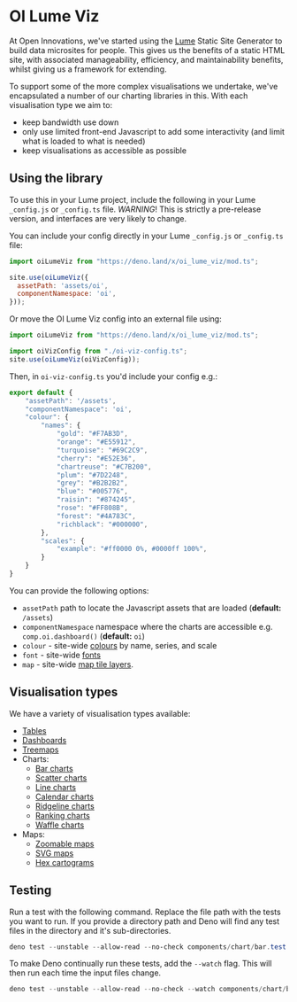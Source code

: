 # OI Lume Viz

At Open Innovations, we've started using the [Lume](https://lume.land) Static Site Generator to build
data microsites for people. This gives us the benefits of a static HTML site, with associated manageability,
efficiency, and maintainability benefits, whilst giving us a framework for extending.

To support some of the more complex visualisations we undertake, we've encapsulated a number of our charting libraries in this. With each visualisation type we aim to:

  * keep bandwidth use down
  * only use limited front-end Javascript to add some interactivity (and limit what is loaded to what is needed)
  * keep visualisations as accessible as possible

## Using the library

To use this in your Lume project, include the following in your Lume `_config.js` or `_config.ts` file.
*WARNING*! This is strictly a pre-release version, and interfaces are very likely to change.

You can include your config directly in your Lume `_config.js` or `_config.ts` file:

```js
import oiLumeViz from "https://deno.land/x/oi_lume_viz/mod.ts";

site.use(oiLumeViz({
  assetPath: 'assets/oi',
  componentNamespace: 'oi',
}));
```

Or move the OI Lume Viz config into an external file using:

```js
import oiLumeViz from "https://deno.land/x/oi_lume_viz/mod.ts";

import oiVizConfig from "./oi-viz-config.ts";
site.use(oiLumeViz(oiVizConfig));
```

Then, in `oi-viz-config.ts` you'd include your config e.g.:

```js
export default {
	"assetPath": '/assets',
	"componentNamespace": 'oi',
	"colour": {
		"names": {
			"gold": "#F7AB3D",
			"orange": "#E55912",
			"turquoise": "#69C2C9",
			"cherry": "#E52E36",
			"chartreuse": "#C7B200",
			"plum": "#7D2248",
			"grey": "#B2B2B2",
			"blue": "#005776",
			"raisin": "#874245",
			"rose": "#FF808B",
			"forest": "#4A783C",
			"richblack": "#000000",
		},
		"scales": {
			"example": "#ff0000 0%, #0000ff 100%",
		}
	}
}
```


You can provide the following options:

* `assetPath` path to locate the Javascript assets that are loaded (**default:** `/assets`)
* `componentNamespace` namespace where the charts are accessible e.g. `comp.oi.dashboard()` (**default:** `oi`)
* `colour` - site-wide [colours](/documentation/colours/) by name, series, and scale
* `font` - site-wide [fonts](/documentation/fonts/)
* `map` - site-wide [map tile layers](/documentation/maps/).

## Visualisation types

We have a variety of visualisation types available:

* [Tables](/samples/table)
* [Dashboards](/samples/dashboard)
* [Treemaps](/samples/hierarchy/treemap)
* Charts:
  * [Bar charts](/samples/chart/bar)
  * [Scatter charts](/samples/chart/scatter)
  * [Line charts](/samples/chart/line)
  * [Calendar charts](/samples/chart/calendar)
  * [Ridgeline charts](/samples/chart/ridgeline)
  * [Ranking charts](/samples/chart/ranking)
  * [Waffle charts](/samples/chart/waffle)
* Maps:
  * [Zoomable maps](/samples/map/leaflet)
  * [SVG maps](/samples/map/svg)
  * [Hex cartograms](/samples/map/hex-cartogram)

## Testing

Run a test with the following command. Replace the file path with the tests you want to run.
If you provide a directory path and Deno will find any test files in the directory and it's sub-directories.

```powershell
deno test --unstable --allow-read --no-check components/chart/bar.test.ts
```

To make Deno continually run these tests, add the `--watch` flag. This will then run each time the input files change.

```powershell
deno test --unstable --allow-read --no-check --watch components/chart/bar.test.ts
```

